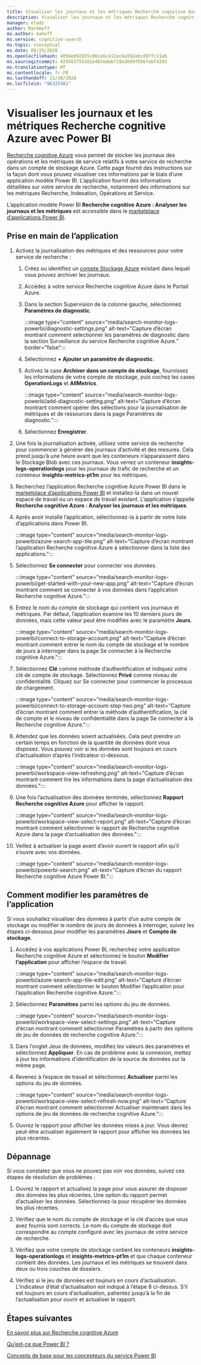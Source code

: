 ```yaml
---
title: Visualiser les journaux et les métriques Recherche cognitive Azure avec Power BI
description: Visualiser les journaux et les métriques Recherche cognitive Azure avec Power BI
manager: eladz
author: MarkHeff
ms.author: maheff
ms.service: cognitive-search
ms.topic: conceptual
ms.date: 09/25/2020
ms.openlocfilehash: 4056e892855c06ce6c412ec4a592ebcd97fc11a6
ms.sourcegitcommit: 4295037553d1e407edeb719a3699f0567ebf4293
ms.translationtype: HT
ms.contentlocale: fr-FR
ms.lasthandoff: 11/30/2020
ms.locfileid: "96325381"
---
```

# <a name="visualize-azure-cognitive-search-logs-and-metrics-with-power-bi"></a>Visualiser les journaux et les métriques Recherche cognitive Azure avec Power BI
[Recherche cognitive Azure](./search-what-is-azure-search.md) vous permet de stocker les journaux des opérations et les métriques de service relatifs à votre service de recherche dans un compte de stockage Azure. Cette page fournit des instructions sur la façon dont vous pouvez visualiser ces informations par le biais d’une application modèle Power BI. L’application fournit des informations détaillées sur votre service de recherche, notamment des informations sur les métriques Recherche, Indexation, Opérations et Service.

L’application modèle Power BI **Recherche cognitive Azure : Analyser les journaux et les métriques** est accessible dans le [marketplace d’applications Power BI](https://appsource.microsoft.com/marketplace/apps).

## <a name="how-to-get-started-with-the-app"></a>Prise en main de l’application

1. Activez la journalisation des métriques et des ressources pour votre service de recherche :

    1. Créez ou identifiez un [compte Stockage Azure](../storage/common/storage-account-create.md) existant dans lequel vous pouvez archiver les journaux.
    1. Accédez à votre service Recherche cognitive Azure dans le Portail Azure.
    1. Dans la section Supervision de la colonne gauche, sélectionnez **Paramètres de diagnostic**.

        :::image type="content" source="media/search-monitor-logs-powerbi/diagnostic-settings.png" alt-text="Capture d’écran montrant comment sélectionner les paramètres de diagnostic dans la section Surveillance du service Recherche cognitive Azure." border="false":::

    1. Sélectionnez **+ Ajouter un paramètre de diagnostic**.
    1. Activez la case **Archiver dans un compte de stockage**, fournissez les informations de votre compte de stockage, puis cochez les cases **OperationLogs** et **AllMetrics**.

        :::image type="content" source="media/search-monitor-logs-powerbi/add-diagnostic-setting.png" alt-text="Capture d’écran montrant comment opérer des sélections pour la journalisation de métriques et de ressources dans la page Paramètres de diagnostic.":::
    1. Sélectionnez **Enregistrer**.

1. Une fois la journalisation activée, utilisez votre service de recherche pour commencer à générer des journaux d’activité et des mesures. Cela prend jusqu’à une heure avant que les conteneurs n’apparaissent dans le Stockage Blob avec ces journaux. Vous verrez un conteneur **insights-logs-operationlogs** pour les journaux de trafic de recherche et un conteneur **insights-metrics-pt1m** pour les métriques.

1. Recherchez l’application Recherche cognitive Azure Power BI dans le [marketplace d’applications Power BI](https://appsource.microsoft.com/marketplace/apps) et installez-la dans un nouvel espace de travail ou un espace de travail existant. L’application s’appelle **Recherche cognitive Azure : Analyser les journaux et les métriques**.

1. Après avoir installé l’application, sélectionnez-la à partir de votre liste d’applications dans Power BI.

    :::image type="content" source="media/search-monitor-logs-powerbi/azure-search-app-tile.png" alt-text="Capture d’écran montrant l’application Recherche cognitive Azure à sélectionner dans la liste des applications.":::

1. Sélectionnez **Se connecter** pour connecter vos données.

    :::image type="content" source="media/search-monitor-logs-powerbi/get-started-with-your-new-app.png" alt-text="Capture d’écran montrant comment se connecter à vos données dans l’application Recherche cognitive Azure.":::

1. Entrez le nom du compte de stockage qui contient vos journaux et métriques. Par défaut, l’application examine les 10 derniers jours de données, mais cette valeur peut être modifiée avec le paramètre **Jours**.

    :::image type="content" source="media/search-monitor-logs-powerbi/connect-to-storage-account.png" alt-text="Capture d’écran montrant comment entrer le nom du compte de stockage et le nombre de jours à interroger dans la page Se connecter à la Recherche cognitive Azure.":::

1. Sélectionnez **Clé** comme méthode d’authentification et indiquez votre clé de compte de stockage. Sélectionnez **Privé** comme niveau de confidentialité. Cliquez sur Se connecter pour commencer le processus de chargement.

    :::image type="content" source="media/search-monitor-logs-powerbi/connect-to-storage-account-step-two.png" alt-text="Capture d’écran montrant comment entrer la méthode d’authentification, la clé de compte et le niveau de confidentialité dans la page Se connecter à la Recherche cognitive Azure.":::

1. Attendez que les données soient actualisées. Cela peut prendre un certain temps en fonction de la quantité de données dont vous disposez. Vous pouvez voir si les données sont toujours en cours d’actualisation d’après l’indicateur ci-dessous.

    :::image type="content" source="media/search-monitor-logs-powerbi/workspace-view-refreshing.png" alt-text="Capture d’écran montrant comment lire les informations dans la page d’actualisation des données.":::

1. Une fois l’actualisation des données terminée, sélectionnez **Rapport Recherche cognitive Azure** pour afficher le rapport.

    :::image type="content" source="media/search-monitor-logs-powerbi/workspace-view-select-report.png" alt-text="Capture d’écran montrant comment sélectionner le rapport de Recherche cognitive Azure dans la page d’actualisation des données.":::

1. Veillez à actualiser la page avant d’avoir ouvert le rapport afin qu’il s’ouvre avec vos données.

    :::image type="content" source="media/search-monitor-logs-powerbi/powerbi-search.png" alt-text="Capture d’écran du rapport Recherche cognitive Azure Power BI.":::

## <a name="how-to-change-the-app-parameters"></a>Comment modifier les paramètres de l’application
Si vous souhaitez visualiser des données à partir d’un autre compte de stockage ou modifier le nombre de jours de données à interroger, suivez les étapes ci-dessous pour modifier les paramètres **Jours** et **Compte de stockage**.

1. Accédez à vos applications Power BI, recherchez votre application Recherche cognitive Azure et sélectionnez le bouton **Modifier l’application** pour afficher l’espace de travail.

    :::image type="content" source="media/search-monitor-logs-powerbi/azure-search-app-tile-edit.png" alt-text="Capture d’écran montrant comment sélectionner le bouton Modifier l’application pour l’application Recherche cognitive Azure.":::

1. Sélectionnez **Paramètres** parmi les options du jeu de données.

    :::image type="content" source="media/search-monitor-logs-powerbi/workspace-view-select-settings.png" alt-text="Capture d’écran montrant comment sélectionner Paramètres à partir des options de jeu de données de recherche cognitive Azure.":::

1. Dans l’onglet Jeux de données, modifiez les valeurs des paramètres et sélectionnez **Appliquer**. En cas de problème avec la connexion, mettez à jour les informations d’identification de la source de données sur la même page.

1. Revenez à l’espace de travail et sélectionnez **Actualiser** parmi les options du jeu de données.

    :::image type="content" source="media/search-monitor-logs-powerbi/workspace-view-select-refresh-now.png" alt-text="Capture d’écran montrant comment sélectionner Actualiser maintenant dans les options de jeu de données de recherche cognitive Azure.":::

1. Ouvrez le rapport pour afficher les données mises à jour. Vous devrez peut-être actualiser également le rapport pour afficher les données les plus récentes.

## <a name="troubleshooting"></a>Dépannage
Si vous constatez que vous ne pouvez pas voir vos données, suivez ces étapes de résolution de problèmes :

1. Ouvrez le rapport et actualisez la page pour vous assurer de disposer des données les plus récentes. Une option du rapport permet d’actualiser les données. Sélectionnez-la pour récupérer les données les plus récentes.

1. Vérifiez que le nom du compte de stockage et la clé d’accès que vous avez fournis sont corrects. Le nom du compte de stockage doit correspondre au compte configuré avec les journaux de votre service de recherche.

1. Vérifiez que votre compte de stockage contient les conteneurs **insights-logs-operationlogs** et **insights-metrics-pt1m** et que chaque conteneur contient des données. Les journaux et les métriques se trouvent dans deux ou trois couches de dossiers.

1. Vérifiez si le jeu de données est toujours en cours d’actualisation. L’indicateur d’état d’actualisation est indiqué à l’étape 8 ci-dessus. S’il est toujours en cours d’actualisation, patientez jusqu’à la fin de l’actualisation pour ouvrir et actualiser le rapport.

## <a name="next-steps"></a>Étapes suivantes
[En savoir plus sur Recherche cognitive Azure](./index.yml)

[Qu’est-ce que Power BI ?](/power-bi/fundamentals/power-bi-overview)

[Concepts de base pour les concepteurs du service Power BI](/power-bi/service-basic-concepts)